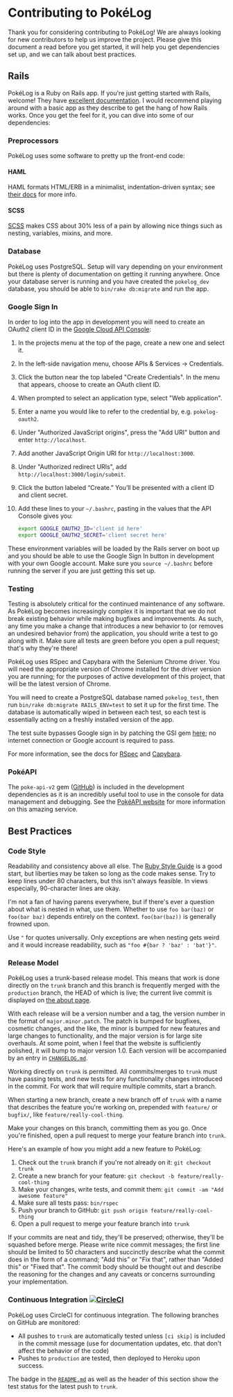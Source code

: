 # Contributing to PokéLog

Thank you for considering contributing to PokéLog! We are always looking 
for new contributors to help us improve the project. Please give this
document a read before you get started, it will help you get dependencies set
up, and we can talk about best practices.

## Rails

PokéLog is a Ruby on Rails app. If you're just getting started with Rails,
welcome! They have
[excellent documentation](https://guides.rubyonrails.org/getting_started.html).
I would recommend playing around with a basic app as they describe to get the
hang of how Rails works. Once you get the feel for it, you can dive into some
of our dependencies:

### Preprocessors

PokéLog uses some software to pretty up the front-end code:

#### HAML

HAML formats HTML/ERB in a minimalist, indentation-driven syntax; see
[their docs](https://haml.info) for more info.

#### SCSS

[SCSS](https://sass-lang.com/guide) makes CSS about 30% less of a pain by allowing
nice things such as nesting, variables, mixins, and more.

### Database

PokéLog uses PostgreSQL. Setup will vary depending on your environment but
there is plenty of documentation on getting it running anywhere. Once your
database server is running and you have created the `pokelog_dev` database, you
should be able to `bin/rake db:migrate` and run the app.

### Google Sign In

In order to log into the app in development you will need to create an OAuth2
client ID in the
[Google Cloud API Console](https://console.developers.google.com/apis/credentials):

1. In the projects menu at the top of the page, create a new one and select it.
2. In the left-side navigation menu, choose APIs & Services → Credentials.
3. Click the button near the top labeled "Create Credentials". In the menu that appears,
   choose to create an OAuth client ID.
4. When prompted to select an application type, select "Web application".
5. Enter a name you would like to refer to the credential by, e.g. `pokelog-oauth2`.
6. Under "Authorized JavaScript origins", press the "Add URI" button and enter
   `http://localhost`.
7. Add another JavaScript Origin URI for `http://localhost:3000`.
8. Under "Authorized redirect URIs", add `http://localhost:3000/login/submit`.
9. Click the button labeled “Create.” You’ll be presented with a client ID and client
   secret. 
10. Add these lines to your `~/.bashrc`, pasting in the values that the API Console
    gives you:

    ```bash
    export GOOGLE_OAUTH2_ID='client id here'
    export GOOGLE_OAUTH2_SECRET='client secret here'
    ```

These environment variables will be loaded by the Rails server on boot up and
you should be able to use the Google Sign In button in development with your
own Google account. Make sure you `source ~/.bashrc` before running the server
if you are just getting this set up.

### Testing

Testing is absolutely critical for the continued maintenance of any software.
As PokéLog becomes increasingly complex it is important that we do not break
existing behavior while making bugfixes and improvements. As such, any time you
make a change that introduces a new behavior to (or removes an undesired
behavior from) the application, you should write a test to go along with it.
Make sure all tests are green before you open a pull request; that's why they're
there!

PokéLog uses RSpec and Capybara with the Selenium Chrome driver. You will need
the appropriate version of Chrome installed for the driver version you are
running; for the purposes of active development of this project, that will be
the latest version of Chrome.

You will need to create a PostgreSQL database named `pokelog_test`, then run
`bin/rake db:migrate RAILS_ENV=test` to set it up for the first time. The
database is automatically wiped in between each test, so each test is
essentially acting on a freshly installed version of the app.

The test suite bypasses Google sign in by patching the GSI gem
[here](/https://github.com/vinnydiehl/pokelog/blob/trunk/spec/support/gsi_patch.rb);
no internet connection or Google account is required to pass.

For more information, see the docs for [RSpec](https://rspec.info/documentation/)
and [Capybara](https://rubydoc.info/github/jnicklas/capybara#using-capybara-with-rspec).

### PokéAPI

The `poke-api-v2` gem
([GitHub](https://github.com/rdavid1099/poke-api-v2#poke-api-v2))
is included in the development dependencies as it is an incredibly useful tool
to use in the console for data management and debugging. See the [PokéAPI
website](https://pokeapi.co/) for more information on this amazing service.

## Best Practices

### Code Style

Readability and consistency above all else. The
[Ruby Style Guide](https://rubystyle.guide/) is a good start, but liberties may
be taken so long as the code makes sense. Try to keep lines under 80
characters, but this isn't always feasible. In views especially, 90-character
lines are okay.

I'm not a fan of having parens everywhere, but if there's ever a question about
what is nested in what, use them. Whether to use `foo bar(baz)` or `foo(bar baz)`
depends entirely on the context. `foo(bar(baz))` is generally frowned upon.

Use `"` for quotes universally. Only exceptions are when nesting gets weird and
it would increase readability, such as `"foo #{bar ? 'baz' : 'bat'}"`.

### Release Model

PokéLog uses a trunk-based release model. This means that work is done directly
on the `trunk` branch and this branch is frequently merged with the
`production` branch, the HEAD of which is live; the current live commit is
displayed on [the about page](https://www.pokelog.net/about).

With each release will be a version number and a tag, the version number in the
format of `major.minor.patch`. The patch is bumped for bugfixes, cosmetic changes,
and the like, the minor is bumped for new features and large changes to
functionality, and the major version is for large site overhauls. At some
point, when I feel that the website is sufficiently polished, it will bump to
major version 1.0. Each version will be accompanied by an entry in
[`CHANGELOG.md`](https://github.com/vinnydiehl/pokelog/blob/trunk/CHANGELOG.md).

Working directly on `trunk` is permitted. All commits/merges to `trunk` must have
passing tests, and new tests for any functionality changes introduced in the
commit. For work that will require multiple commits, start a branch.

When starting a new branch, create a new branch off of `trunk` with a name that
describes the feature you're working on, prepended with `feature/` or `bugfix/`,
like `feature/really-cool-thing`.

Make your changes on this branch, committing them as you go. Once you're 
finished, open a pull request to merge your feature branch into `trunk`.

Here's an example of how you might add a new feature to PokéLog:

1. Check out the `trunk` branch if you're not already on it: `git checkout trunk`
2. Create a new branch for your feature: `git checkout -b feature/really-cool-thing`
3. Make your changes, write tests, and commit them: `git commit -am "Add awesome feature"`
4. Make sure all tests pass: `bin/rspec`
4. Push your branch to GitHub: `git push origin feature/really-cool-thing`
5. Open a pull request to merge your feature branch into `trunk`

If your commits are neat and tidy, they'll be preserved; otherwise, they'll be
squashed before merge. Please write nice commit messages; the first line should
be limited to 50 characters and succinctly describe what the commit does in the
form of a command; "Add this" or "Fix that", rather than "Added this" or "Fixed
that". The commit body should be thought out and describe the reasoning for the
changes and any caveats or concerns surrounding your implementation.

### Continuous Integration [![CircleCI](https://circleci.com/gh/vinnydiehl/pokelog/tree/trunk.svg?style=shield)](https://app.circleci.com/pipelines/github/vinnydiehl/pokelog/?branch=trunk)

PokéLog uses CircleCI for continuous integration. The following branches on
GitHub are monitored:

 * All pushes to `trunk` are automatically tested unless `[ci skip]` is
   included in the commit message (use for documentation updates, etc. that
   don't affect the behavior of the code)
 * Pushes to `production` are tested, then deployed to Heroku upon success.

The badge in the
[`README.md`](https://github.com/vinnydiehl/pokelog/blob/trunk/README.md) as
well as the header of this section show the test status for the latest push to
`trunk`.
